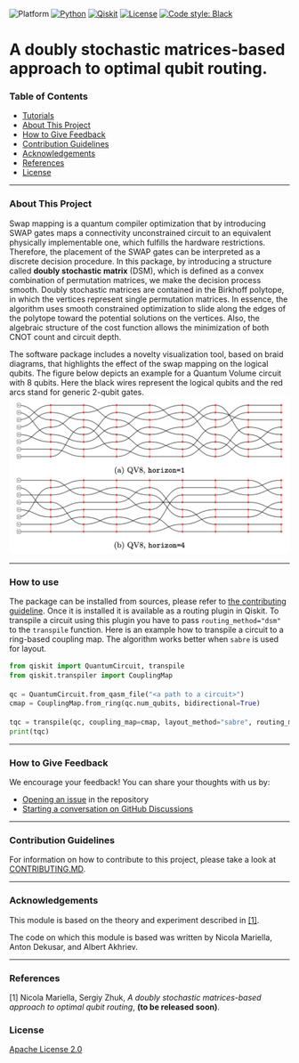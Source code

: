 ![Platform](https://img.shields.io/badge/Platform-Linux%20%7C%20macOS%20%7C%20Windows-informational)
[![Python](https://img.shields.io/badge/Python-3.7%20%7C%203.8%20%7C%203.9%20%7C%203.10-informational)](https://www.python.org/)
[![Qiskit](https://img.shields.io/badge/Qiskit-Latest-6133BD)](https://github.com/Qiskit/qiskit)
[![License](https://img.shields.io/github/license/qiskit-community/dsm-swap?label=License)](LICENSE.txt)
[![Code style: Black](https://img.shields.io/badge/Code%20style-Black-000.svg)](https://github.com/psf/black)

<!-- ABOUT THIS PROJECT -->

# A doubly stochastic matrices-based approach to optimal qubit routing.


<!-- TABLE OF CONTENTS -->
### Table of Contents
* [Tutorials](docs)
* [About This Project](#about-this-project)
* [How to Give Feedback](#how-to-give-feedback)
* [Contribution Guidelines](#contribution-guidelines)
* [Acknowledgements](#acknowledgements)
* [References](#references)
* [License](#license)

---

### About This Project

Swap mapping is a quantum compiler optimization that by introducing SWAP gates maps a connectivity 
unconstrained circuit to an equivalent physically implementable one, which fulfills the 
hardware restrictions. Therefore, the placement of the SWAP gates can be interpreted as a discrete 
decision procedure. In this package, by introducing a structure called **doubly stochastic matrix** (DSM), 
which is defined as a convex combination of permutation matrices, we make the decision process 
smooth. Doubly stochastic matrices are contained in the Birkhoff polytope, in which the vertices 
represent single permutation matrices. In essence, the algorithm uses smooth constrained 
optimization to slide along the edges of the polytope toward the potential solutions on the 
vertices. Also, the algebraic structure of the cost function allows the minimization of both CNOT
count and circuit depth.

The software package includes a novelty visualization tool, based on braid diagrams, that highlights the effect of the swap mapping on the logical qubits. The figure below depicts an example for a Quantum Volume circuit with 8 qubits. Here the black wires represent the logical qubits and the red arcs stand for generic 2-qubit gates.
![Braids diagram](/docs/images/braids.png)

---
### How to use
The package can be installed from sources, please refer to [the contributing guideline](CONTRIBUTING.md).
Once it is installed it is available as a routing plugin in Qiskit. To transpile a circuit using this
plugin you have to pass ``routing_method="dsm"`` to the ``transpile`` function. Here is an example 
how to transpile a circuit to a ring-based coupling map. The algorithm works better when ``sabre``
is used for layout.

```python
from qiskit import QuantumCircuit, transpile
from qiskit.transpiler import CouplingMap

qc = QuantumCircuit.from_qasm_file("<a path to a circuit>")
cmap = CouplingMap.from_ring(qc.num_qubits, bidirectional=True)

tqc = transpile(qc, coupling_map=cmap, layout_method="sabre", routing_method="dsm", seed_transpiler=123, optimization_level=1)
print(tqc)
```

---

<!-- HOW TO GIVE FEEDBACK -->
### How to Give Feedback
We encourage your feedback! You can share your thoughts with us by:
- [Opening an issue](https://github.com/qiskit-community/dsm-swap/issues) in the repository
- [Starting a conversation on GitHub Discussions](https://github.com/qiskit-community/dsm-swap/discussions)

---

<!-- CONTRIBUTION GUIDELINES -->
### Contribution Guidelines
For information on how to contribute to this project, please take a look at [CONTRIBUTING.MD](CONTRIBUTING.md).

---

<!-- ACKNOWLEDGEMENTS -->
### Acknowledgements
This module is based on the theory and experiment described in [[1]](#references).

The code on which this module is based was written by Nicola Mariella, Anton Dekusar, and Albert Akhriev.

---

<!-- REFERENCES -->
### References
[1] Nicola Mariella, Sergiy Zhuk, *A doubly stochastic matrices-based approach to optimal qubit routing*, **(to be released soon)**.

<!-- LICENSE -->
### License
[Apache License 2.0](LICENSE.txt)